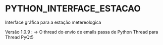 # PYTHON_INTERFACE_ESTACAO
Interface gráfica para a estação metereologica

Versão 1.0.9 :
-> O thread do envio de emails passa de Python Thread para Thread PyQt5